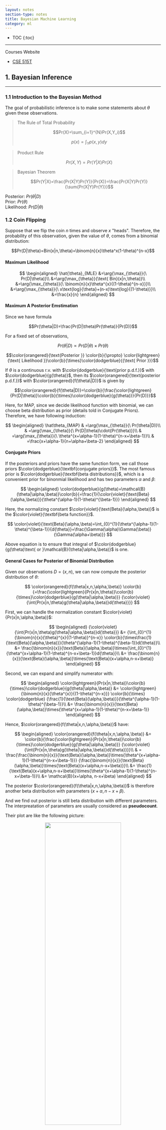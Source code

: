 ```yaml
---
layout: notes
section-type: notes
title: Bayesian Machine Learning
category: ml
---
```


* TOC
{:toc}
---

Courses Website
* [CSE 515T](https://www.cse.wustl.edu/~garnett/cse515t/fall_2019/)


## 1. Bayesian Inference
<hr>

### 1.1 Introduction to the Bayesian Method

The goal of probabilistic inference is to make some statements about $\theta$ given these observations.

> The Rule of Total Probability  
> 
> $$Pr(X)=\sum_{i=1}^{N}Pr(X,Y_i)$$
>
> $$p(x)=\int_{Y}p(x,y)dy$$

> Product Rule  
> 
> $$Pr(X,Y)=Pr(Y|X)Pr(X)$$

> Bayesian Theorem  
> 
> $$Pr(Y|X)=\frac{Pr(X|Y)Pr(Y)}{Pr(X)}=\frac{Pr(X|Y)Pr(Y)}{\sum{Pr(X|Y)Pr(Y)}}$$

Posterior: $Pr(\theta|D)$  
Prior: $Pr(\theta)$  
Likelihood: $Pr(D|\theta)$  



### 1.2 Coin Flipping

Suppose that we flip the coin $n$ times and observe $x$ "heads". Therefore, the probability of this observation, given the value of $\theta$, comes from a binomial distribution:

$$Pr(D|\theta)=Bin(x|n,\theta)=\binom{n}{x}\theta^x(1-\theta)^{n-x}$$

#### **Maximum Likelihood**  

$$
\begin{aligned}
\hat{\theta}_{MLE}
&=\arg{\max_{\theta}}{\ Pr(D|\theta)}\\
&=\arg{\max_{\theta}}{\text{ Bin}(x|n,\theta)}\\
&=\arg{\max_{\theta}}{\ \binom{n}{x}\theta^{x}{(1-\theta)^{n-x}}}\\
&=\arg{\max_{\theta}}{\ x\text{log}{\theta}+(n-x)\text{log}{(1-\theta)}}\\
&=\frac{x}{n}
\end{aligned}
$$  


#### **Maximum A Posterior Emstimation**  
Since we have formula

$$Pr(\theta|D)=\frac{Pr(D|\theta)Pr(\theta)}{Pr(D)}$$

For a fixed set of observations,

$$Pr(\theta|D) \propto Pr(D|\theta)\times{Pr(\theta)}$$  

$$\color{orangered}{\text{Posterior }} \color{b}{\propto} \color{lightgreen}{\text{ Likelihood }}\color{b}{\times}\color{dodgerblue}{{\text{ Prior }}}$$

If $\theta$ is a continuous r.v. with $\color{dodgerblue}{\text{prior p.d.f.}}$ with $\color{dodgerblue}{g(\theta)}$, then its $\color{orangered}{\text{posterior p.d.f.}}$ with $\color{orangered}{f(\theta\|D)}$ is given by

$$\color{orangered}{f(\theta|D)}=\color{b}{\frac{\color{lightgreen}{Pr(D|\theta)}\color{b}{\times}\color{dodgerblue}{g(\theta)}}{Pr(D)}}$$ 

Here, for MAP, since we decide likelihood function with binomial, we can choose beta distribution as prior (details told in Conjugate Priors). Therefore, we have following induction:

$$
\begin{aligned}
\hat\theta_{MAP}
& =\arg{\max_{\theta}}{\ Pr(\theta|D)}\\
& =\arg{\max_{\theta}}{\ Pr(D|\theta)\cdot{Pr(\theta)}}\\
& =\arg{\max_{\theta}}{\ \theta^{x+\alpha-1}(1-\theta)^{n-x+\beta-1}}\\
& =\frac{x+\alpha-1}{n+\alpha+\beta-2}
\end{aligned}
$$

#### **Conjugate Priors**

If the posteriors and priors have the same function form, we call those priors $\color{dodgerblue}{\textbf{conjugate priors}}$. The most famous prior is $\color{dodgerblue}{\textbf{beta distributions}}$, which is a convenient prior for binonmial likelihood and has two parameters $\alpha$ and $\beta$:

$$ 
\begin{aligned}
\color{dodgerblue}{g(\theta)=\mathcal{B}(\theta|\alpha,\beta)}\color{b}{=\frac{1}{\color{violet}{\text{Beta}(\alpha,\beta)}}{\theta^{\alpha-1}(1-\theta)^{\beta-1}}}
\end{aligned}
$$

Here, the normalizing constant $\color{violet}{\text{Beta}(\alpha,\beta)}$ is the $\color{violet}{\textbf{beta function}}$.

$$ 
\color{violet}{\text{Beta}(\alpha,\beta)=\int_{0}^{1}{\theta^{\alpha-1}(1-\theta)^{\beta-1}}{d{\theta}}=\frac{\Gamma(\alpha)\Gamma(\beta)}{\Gamma(\alpha+\beta)}}
$$

Above equation is to ensure that integral of $\color{dodgerblue}{g(\theta)\text{ or }\mathcal{B}(\theta|\alpha,\beta)}$ is one.

#### **General Cases for Posterior of Binomial Distribution**

Given our observations $D=(x,n)$, we can now compute the posterior distribution of $\theta$:

$$
\color{orangered}{f(\theta|x,n,\alpha,\beta)}
\color{b}{=\frac{\color{lightgreen}{Pr(x|n,\theta)}\color{b}{\times}\color{dodgerblue}{g(\theta|\alpha,\beta)}}
{\color{violet}{\int{Pr(x|n,\theta)g(\theta|\alpha,\beta)}d{\theta}}}}
$$

First, we can handle the normalization constant $\color{violet}{Pr(x|n,\alpha,\beta)}$:

$$
\begin{aligned}
{\color{violet}{\int{Pr(x|n,\theta)g(\theta|\alpha,\beta)}d{\theta}}}
&= {\int_{0}^{1}{\binom{n}{x}{\theta}^{x}{(1-\theta)}^{n-x}} 
\color{b}{\times\frac{1}{\text{Beta}(\alpha,\beta)}}{\theta^{\alpha-1}(1-\theta)^{\beta-1}}d{\theta}}\\
&= \frac{\binom{n}{x}}{\text{Beta}(\alpha,\beta)}\times{\int_{0}^{1}{\theta^{x+\alpha-1}(1-\theta)^{n-x+\beta-1}}d{\theta}}\\
&= \frac{\binom{n}{x}}{\text{Beta}(\alpha,\beta)}\times{\text{Beta}(x+\alpha,n-x+\beta)}
\end{aligned}
$$

Second, we can expand and simplify numerator with:

$$
\begin{aligned}
\color{lightgreen}{Pr(x|n,\theta)}\color{b}{\times}\color{dodgerblue}{g(\theta|\alpha,\beta)}
&= \color{lightgreen}{\binom{n}{x}{\theta^{x}}{(1-\theta)^{n-x}}}
\color{b}{\times}
\color{dodgerblue}
{\frac{1}{\text{Beta}(\alpha,\beta)}}{\theta^{\alpha-1}(1-\theta)^{\beta-1}}\\
&= \frac{\binom{n}{x}}{\text{Beta}(\alpha,\beta)}\times{\theta^{x+\alpha-1}(1-\theta)^{n-x+\beta-1}}
\end{aligned}
$$


Hence, $\color{orangered}{f(\theta|x,n,\alpha,\beta)}$ have:

$$
\begin{aligned}
\color{orangered}{f(\theta|x,n,\alpha,\beta)}
&= \color{b}{\frac{\color{lightgreen}{Pr(x|n,\theta)}\color{b}{\times}\color{dodgerblue}{g(\theta|\alpha,\beta)}}
{\color{violet}{\int{Pr(x|n,\theta)g(\theta|\alpha,\beta)}d{\theta}}}}\\
& = \frac{\frac{\binom{n}{x}}{\text{Beta}(\alpha,\beta)}\times{\theta^{x+\alpha-1}(1-\theta)^{n-x+\beta-1}}}
{\frac{\binom{n}{x}}{\text{Beta}(\alpha,\beta)}\times{\text{Beta}(x+\alpha,n-x+\beta)}}\\
&= \frac{1}
{\text{Beta}(x+\alpha,n-x+\beta)}\times{\theta^{x+\alpha-1}(1-\theta)^{n-x+\beta-1}}\\
&= \mathcal{B}(x+\alpha, n-x+\beta)
\end{aligned}
$$

The posterior $\color{orangered}{f(\theta|x,n,\alpha,\beta)}$ is therefore another beta distribution with parameters $(x+\alpha,n-x+\beta)$. 

And we find out posterior is still beta distribution with different parameters. The interpreatation of parameters are usually considered as **pseudocount**.

Their plot are like the following picture:

<center>
<img class="center large" src=".//bml/001.png" height="50%" width="70%">
</center>

#### **Special Case for Prior**

* Suppose prior representing an expectation of coins biased toward more heads:

$$
\color{dodgerblue}{g(\theta)}
\color{b}{
=
\begin{cases}
    2\theta\ \ 0\leq{\theta}\leq{1} \\
    0\ \ \ \ \text{otherwise}
\end{cases}}
$$

* Using above prior, the posterior p.d.f. $f$ is given by:

$$
\begin{aligned}
\color{orangered}{f(\theta|x,n)}&\propto{\binom{n}{x}\theta^x(1-\theta)^{n-x}\times{2\theta}}\\
&\propto {{\theta^{x+1}}(1-\theta)^{n-x}}
\end{aligned}
$$

* From above formula, we will observe one more head than former belief, which is counted with **Pseudocount**

#### **Posterior Predictive Distributions**

With posterior function $\color{orangered}{\textbf{(conjugate priors)}}$ of $\color{orangered}{f(\theta\|D)}$ on parameters $\theta$ given observations $D$, we can compute a distribution on future observations that does not depend on assuming any particular parameter values.

$$Pr(X=x|D)=\int_{-\infty}^{{+\infty}}Pr(X=x|\theta)\color{orangered}{\ f{(\theta|D)}}\color{b}d\theta$$

For example:  
* When the prior on $\theta$ is $\text{beta}(\alpha,\beta)$, $X$ is a binary random variable with $Pr(X=1)=\theta$.  
* Here, $n$ Bernoulli experiments have been observed in which $X=1$ occured $x$ times, above equation becomes:

$$
\begin{aligned}
Pr(X=1|D)
& = \int_{0}^{1}\color{dodgerblue}{Pr(X=1|\theta)}\color{orangered}{\ f{(\theta|D)}}\color{b}{d\theta}\\
& = \int_{0}^{1}\color{dodgerblue}{\theta}\color{orangered}{\frac{(n+\alpha+\beta-1)!}{(x+\alpha-1)!(n-x+\beta-1)!}}\color{orangered}{\theta^{x+\alpha-1}(1-\theta)^{n-x+\beta-1}}\color{b}{d\theta}\\
& = \int_{0}^{1}\color{b}{\frac{(n+\alpha+\beta-1)!}{(x+\alpha-1)!(n-x+\beta-1)!}}{\theta^{x+\alpha}(1-\theta)^{n-x+\beta-1}}d{\theta}\\
& = \color{b}{\frac{(n+\alpha+\beta-1)!}{(x+\alpha-1)!(n-x+\beta-1)!}}\color{violet}{\int_{0}^{1}{\theta^{x+\alpha}(1-\theta)^{n-x+\beta-1}}d{\theta}}\\
& = \color{b}{\frac{(n+\alpha+\beta-1)!}{(x+\alpha-1)!(n-x+\beta-1)!}}\color{violet}{\text{ Beta}(x+\alpha,n-x+\beta)}\\
& = \color{b}{\frac{(n+\alpha+\beta-1)!}{(x+\alpha-1)!(n-x+\beta-1)!}}\color{violet}{\frac{(x+\alpha)!(n-x+\beta-1)!}{(n+\alpha+\beta)!}}\\
& = \frac{x+\alpha}{n+\alpha+\beta}
\end{aligned}
$$

Here, we re-introduce $\color{violet}{\textbf{beta function}}$ concept.

$$ 
\begin{aligned}
\color{violet}{\textbf{beta function}}
&:\color{b}{\text{Beta}(\alpha,\beta)=\int_{0}^{1}{\theta^{\alpha-1}(1-\theta)^{\beta-1}}{d{\theta}}=\frac{\Gamma(\alpha)\Gamma(\beta)}{\Gamma(\alpha+\beta)}}\\
\color{violet}{\textbf{beta distribution}}
&:\color{b}{\text{Beta}(\theta|\alpha,\beta)=\frac{1}{\text{Beta}(\alpha,\beta)}{\theta^{\alpha-1}(1-\theta)^{\beta-1}}}
\end{aligned}
$$

#### **Multinomial Distribution**

* Here, *binomial distribution* becomes *multinomial distribution*.
* *Beta distribution* becomes *Dirichlet* prior.

Likelihood  

$$Pr(X|\theta)=\text{Mu}(x|\theta)=\prod_{j=1}^{K}{\theta_{j}^{I(x=j)}}$$

$$Pr(x|\theta)=\text{Mu}(x|\theta)=\prod_{j=1}^{K}{\theta_{j}^{x_j}}$$

$$
\begin{aligned}
Pr(D|\theta)
&=\prod_{n=1}^{N}\prod_{j=1}^{K}{\theta_{j}^{I(x_{n}=j)}}\ \ \ (D=\{x_1,x_2,\cdots,x_N \})\\
Pr(N_1,N_2,\cdots,N_k|N)
&=\text{Mu}(\theta,N)=\binom{N}{N_1,N_2,\cdots,N_k}\prod_{j=1}^{K}{\theta_{j}^{N_j}}
\end{aligned}
$$

For example,

$$Pr(x_1,x_2,x_3|\theta_1,\theta_2,\theta_3)=\frac{(x_1+x_2+x_3)!}{{x_1}!{x_2}!{x_3}!}{\ \theta_1^{x_1}}{\theta_2^{x_2}}{\theta_3^{x_3}}$$



